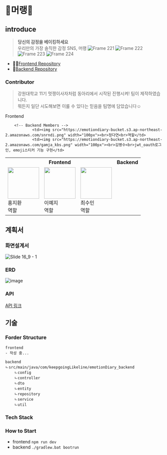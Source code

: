 # 🍦머랭🍦

## introduce

> **당신의 감정을 베이킹하세요**
> <br />
> 우리만의 가장 솔직한 감정 SNS, 머랭
![Frame 221](https://github.com/keepgoingLikelion/.github/assets/107865510/a0047a5c-fa3f-4996-8591-6f5ae0837a8d)
![Frame 222](https://github.com/keepgoingLikelion/.github/assets/107865510/4a431464-259a-4a26-abf1-dd3969c07b79)
![Frame 223](https://github.com/keepgoingLikelion/.github/assets/107865510/fc04efb9-8b61-4329-8ec3-1aaaa94a0536)
![Frame 224](https://github.com/keepgoingLikelion/.github/assets/107865510/221ee373-f641-45c4-a395-fdc4f31fbd3a)



- 🧑‍💻[Frontend Repository](https://github.com/keepgoingLikelion/meringue-FE)
- 💾[Backend Repository](https://github.com/keepgoingLikelion/emotionDiary_backend)

### Contributor

> 강원대학교 11기 멋쟁이사자처럼 동아리에서 시작된 진행시켜! 팀이 제작하였습니다.
> <br/> 뭐든지 일단 시도해보면 이룰 수 있다는 믿음을 팀명에 담았습니다☺️

<table>
	<tr>Frontend
    		<th colspan="3">Frontend</th>
    		<th colspan="2">Backend</th>
 	</tr>
	<tr>
		<!-- Frontend Members -->
	    		<td><img src="https://emotiondiary-bucket.s3.ap-northeast-2.amazonaws.com/snrndi.png" width="100px"><br>홍지환<br>역할</td>
	    		<td><img src="https://emotiondiary-bucket.s3.ap-northeast-2.amazonaws.com/snrndi.png" width="100px"><br>이예지<br>역할</td>
	    		<td><img src="https://emotiondiary-bucket.s3.ap-northeast-2.amazonaws.com/snrndi.png" width="100px"><br>최수민<br>역할</td>
		
		<!-- Backend Members -->
	    		<td><img src="https://emotiondiary-bucket.s3.ap-northeast-2.amazonaws.com/snrndi.png" width="100px"><br>정다연<br>역할</td>
      			<td><img src="https://emotiondiary-bucket.s3.ap-northeast-2.amazonaws.com/gamja_kbs.png" width="100px"><br>김병수<br>jwt_oauth로그인, emoji스티커 기능 구현</td>
  </tr>
</table>



## 계획서

### 화면설계서
<!-- ![image](https://github.com/keepgoingLikelion/.github/assets/102032954/18499a69-63df-40fd-99d6-7c915cd21d11) 
[image](https://github.com/keepgoingLikelion/.github/assets/102032954/6b2c9fae-d04c-456f-b0a4-b82fec792fd9)
![image](https://github.com/keepgoingLikelion/.github/assets/102032954/1050debc-44e7-44be-a8f2-3d936ac0dfa6)
![image](https://github.com/keepgoingLikelion/.github/assets/102032954/9a973f9d-4334-499f-903b-89e2915e066e)

![image](https://github.com/keepgoingLikelion/.github/assets/107865510/bc1c2657-aa5a-44f9-818d-86867989ddf6)
![image](https://github.com/keepgoingLikelion/.github/assets/107865510/e8400cce-55eb-49fc-b7ba-5a6cc8584039) -->

![Slide 16_9 - 1](https://github.com/keepgoingLikelion/.github/assets/107865510/329295fc-dcfa-4784-aa91-533cd99e4895)


### ERD
![image](https://github.com/keepgoingLikelion/.github/assets/102032954/f1e97e53-b49b-4e7c-a8e8-ab9c82bfae4a)

### API
[API 링크](https://app.swaggerhub.com/apis/GLUE0440/meringue_project/1.0.0)

## 기술

### Forder Structure
```
frontend
- 작성 중...
```
```
backend
ㄴsrc/main/java/com/keepgoingLikeline/emotionDiary_backend
	ㄴconfig
	ㄴcontroller
	ㄴdto
	ㄴentity
	ㄴrepository
	ㄴservice
	ㄴutil
```

### Tech Stack

### How to Start
- frontend
  `npm run dev`
- backend
  `./gradlew.bat bootrun`

